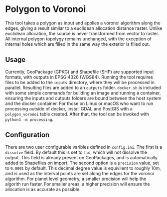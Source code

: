 # Polygon to Voronoi

This tool takes a polygon as input and applies a voronoi algorithm along the edges, giving a result similar to a euclidean allocation distance raster. Unlike euclidean allocation, the source is never transformed from vector to raster. All internal polygon topolygy remains unchanged, with the exception of internal holes which are filled in the same way the exterior is filled out.

## Usage

Currently, GeoPackage (GPKG) and Shapefile (SHP) are supported input formats, with outputs in EPSG:4326 (WGS84). Running the tool requires files to be added to the `inputs` directory, where they will be processed in parallel. Resulting files are added to an `outputs` folder. `docker.sh` is included with some simple commands for building an image and running a container, ensuring the inputs and outputs folders are bound between the host system and the docker container. For those on Linux or macOS who want to run processing outside of docker, install GDAL and PostGIS with a `polygon_voronoi` table created. After that, the tool can be invoked with `python3 -m processing`.

## Configuration

There are two user configurable varibles defined in `config.ini`. The first is a `dissolve` field. By default this is set to `fid`, which will not dissolve the output. This field is already present on GeoPackages, and is automatically added to Shapefiles on import. The second option is a `precision` value, set to `0.0001` by default. This decimal degree value is equivilent to roughly 10m, and is used as the interval points are set along the edges for the voronoi algorithm. For planet level geometry, a smaller precision will help the algorith run faster. For smaller areas, a higher precision will ensure the allocation is as accurate as possible.
